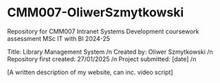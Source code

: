 # CMM007-OliwerSzmytkowski
Repository for CMM007 Intranet Systems Development coursework assessment MSc IT with BI 2024-25

Title: Library Management System /n
Created by: Oliwer Szmytkowski /n
Repository first created: 27/01/2025 /n
Project submitted: [date] /n

[A written description of my website, can inc. video script]
